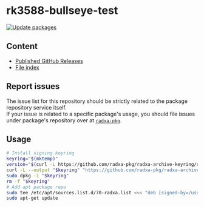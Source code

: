 # rk3588-bullseye-test

[![Update packages](https://github.com/radxa-repo/rk3588-bullseye-test/actions/workflows/update.yaml/badge.svg)](https://github.com/radxa-repo/rk3588-bullseye-test/actions/workflows/update.yaml)

## Content

* [Published GitHub Releases](https://radxa-repo.github.io/rk3588-bullseye-test/pkgs.json)
* [File index](https://radxa-repo.github.io/rk3588-bullseye-test/files.list)

## Report issues

The issue list for this repository should be strictly related to the package repository service itself.  
If your issue is related to a specific package's usage, you should file issues under package's repository over at [`radxa-pkg`](https://github.com/radxa-pkg).

## Usage

```bash
# Install signing keyring
keyring="$(mktemp)"
version="$(curl -L https://github.com/radxa-pkg/radxa-archive-keyring/releases/latest/download/VERSION)"
curl -L --output "$keyring" "https://github.com/radxa-pkg/radxa-archive-keyring/releases/latest/download/radxa-archive-keyring_${version}_all.deb"
sudo dpkg -i "$keyring"
rm -f "$keyring"
# Add apt package repo
sudo tee /etc/apt/sources.list.d/70-radxa.list <<< "deb [signed-by=/usr/share/keyrings/radxa-archive-keyring.gpg] https://radxa-repo.github.io/rk3588-bullseye-test/ rk3588-bullseye-test main"
sudo apt-get update
```
